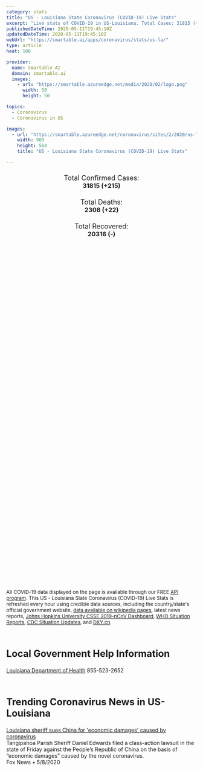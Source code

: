 ```yaml
---
category: stats
title: "US - Louisiana State Coronavirus (COVID-19) Live Stats"
excerpt: "Live stats of COVID-19 in US-Louisiana. Total Cases: 31815 (+215), Deaths: 2308 (+22), Recoveries: 20316(-)."
publishedDateTime: 2020-05-11T19:45:10Z
updatedDateTime: 2020-05-11T19:45:10Z
webUrl: "https://smartable.ai/apps/coronavirus/stats/us-la/"
type: article
heat: 100

provider:
  name: Smartable AI
  domain: smartable.ai
  images:
    - url: "https://smartable.azureedge.net/media/2020/02/logo.png"
      width: 50
      height: 50

topics:
  - Coronavirus
  - Coronavirus in US

images:
  - url: "https://smartable.azureedge.net/coronavirus/sites/2/2020/us-la.jpg"
    width: 900
    height: 564
    title: "US - Louisiana State Coronavirus (COVID-19) Live Stats"

---
```

<div class="total-stats" style="text-align: center;">
    <h3>
	    <div style="font-size: 18px; font-weight: 400;">Total Confirmed Cases:</div>
	    31815 (<span class='red'>+215</span>)
    </h3>
    <h3>
	    <div style="font-size: 18px; font-weight: 400;">Total Deaths:</div>
	    2308 (<span class='red'>+22</span>)
    </h3>
    <h3>
	    <div style="font-size: 18px; font-weight: 400;">Total Recovered:</div>
	    20316 (-)
    </h3>
</div>

<script type="text/javascript" src="https://www.gstatic.com/charts/loader.js"></script>

<div id="time_series_chart" style="width: 100%; height: 400px;"></div>
<script type="text/javascript">
  google.charts.load('current', {'packages':['corechart']});
  google.charts.setOnLoadCallback(drawChart);
  function drawChart() {
    var data = google.visualization.arrayToDataTable([
      ['Date', 'Total Cases', 'Total Deaths', 'Total Recovered'],
      ['1/22/2020', 0, 0, 0],['1/23/2020', 0, 0, 0],['1/24/2020', 0, 0, 0],['1/25/2020', 0, 0, 0],['1/26/2020', 0, 0, 0],['1/27/2020', 0, 0, 0],['1/28/2020', 0, 0, 0],['1/29/2020', 0, 0, 0],['1/30/2020', 0, 0, 0],['1/31/2020', 0, 0, 0],['2/1/2020', 0, 0, 0],['2/2/2020', 0, 0, 0],['2/3/2020', 0, 0, 0],['2/4/2020', 0, 0, 0],['2/5/2020', 0, 0, 0],['2/6/2020', 0, 0, 0],['2/7/2020', 0, 0, 0],['2/8/2020', 0, 0, 0],['2/9/2020', 0, 0, 0],['2/10/2020', 0, 0, 0],['2/11/2020', 0, 0, 0],['2/12/2020', 0, 0, 0],['2/13/2020', 0, 0, 0],['2/14/2020', 0, 0, 0],['2/15/2020', 0, 0, 0],['2/16/2020', 0, 0, 0],['2/17/2020', 0, 0, 0],['2/18/2020', 0, 0, 0],['2/19/2020', 0, 0, 0],['2/20/2020', 0, 0, 0],['2/21/2020', 0, 0, 0],['2/22/2020', 0, 0, 0],['2/23/2020', 0, 0, 0],['2/24/2020', 0, 0, 0],['2/25/2020', 0, 0, 0],['2/26/2020', 0, 0, 0],['2/27/2020', 0, 0, 0],['2/28/2020', 0, 0, 0],['2/29/2020', 0, 0, 0],['3/1/2020', 0, 0, 0],['3/2/2020', 0, 0, 0],['3/3/2020', 0, 0, 0],['3/4/2020', 0, 0, 0],['3/5/2020', 0, 0, 0],['3/6/2020', 0, 0, 0],['3/7/2020', 0, 0, 0],['3/8/2020', 0, 0, 0],['3/9/2020', 1, 0, 0],['3/10/2020', 1, 0, 0],['3/11/2020', 6, 0, 0],['3/12/2020', 22, 0, 0],['3/13/2020', 35, 0, 0],['3/14/2020', 78, 1, 0],['3/15/2020', 103, 2, 0],['3/16/2020', 157, 3, 0],['3/17/2020', 221, 4, 0],['3/18/2020', 278, 7, 0],['3/19/2020', 278, 7, 0],['3/20/2020', 537, 14, 0],['3/21/2020', 763, 20, 0],['3/22/2020', 837, 20, 0],['3/23/2020', 1172, 35, 0],['3/24/2020', 1388, 46, 0],['3/25/2020', 1795, 65, 0],['3/26/2020', 2305, 83, 0],['3/27/2020', 2746, 119, 0],['3/28/2020', 3315, 137, 0],['3/29/2020', 3540, 151, 0],['3/30/2020', 4025, 185, 0],['3/31/2020', 5238, 239, 0],['4/1/2020', 6425, 273, 0],['4/2/2020', 9122, 310, 0],['4/3/2020', 10210, 370, 0],['4/4/2020', 12496, 409, 0],['4/5/2020', 13010, 477, 0],['4/6/2020', 14867, 512, 0],['4/7/2020', 16284, 582, 0],['4/8/2020', 17030, 652, 0],['4/9/2020', 18283, 702, 0],['4/10/2020', 19253, 755, 0],['4/11/2020', 20014, 806, 0],['4/12/2020', 20595, 840, 0],['4/13/2020', 21016, 884, 0],['4/14/2020', 21518, 1013, 0],['4/15/2020', 21946, 1103, 0],['4/16/2020', 22517, 1156, 0],['4/17/2020', 23118, 1213, 0],['4/18/2020', 23580, 1267, 0],['4/19/2020', 23928, 1296, 0],['4/20/2020', 24523, 1328, 0],['4/21/2020', 24854, 1405, 0],['4/22/2020', 25258, 1473, 0],['4/23/2020', 25739, 1599, 0],['4/24/2020', 26159, 1661, 14927],['4/25/2020', 26512, 1703, 14927],['4/26/2020', 26773, 1729, 14927],['4/27/2020', 27068, 1740, 17303],['4/28/2020', 27286, 1801, 17303],['4/29/2020', 27660, 1845, 17303],['4/30/2020', 28001, 1905, 17303],['5/1/2020', 28558, 1944, 17303],['5/2/2020', 29140, 1993, 17303],['5/3/2020', 29340, 2012, 17303],['5/4/2020', 29701, 2065, 17303],['5/5/2020', 29996, 2115, 20316],['5/6/2020', 30399, 2167, 20316],['5/7/2020', 30652, 2208, 20316],['5/8/2020', 30855, 2227, 20316],['5/9/2020', 31417, 2267, 20316],['5/10/2020', 31600, 2286, 20316],['5/11/2020', 31815, 2308, 20316],
    ]);
    var options = {
      curveType: 'none',
      chartArea: {'width': '80%', 'height': '80%'},
      legend: { position: 'top' },
      lineWidth: 5,
      colors: ['#f60109', '#444444', '#81B71F']
    };
    var chart = new google.visualization.LineChart(document.getElementById('time_series_chart'));
    chart.draw(data, options);
  }
</script>

<div id="geo_chart" style="width: 100%; height: 500px;"></div>
<script type="text/javascript">
  google.charts.load('current', {
    'packages':['geochart'],
    'mapsApiKey': 'AIzaSyDk1HhVhLaveyKrUhhHZ5YwzIpEcbdal6U'
  });
  google.charts.setOnLoadCallback(drawRegionsMap);
  function drawRegionsMap() {
    var data = google.visualization.arrayToDataTable([
      ['LATITUDE', 'LONGITUDE', 'DESCRIPTION', 'Total Cases', 'Total Deaths'],
      [30.4037, -92.2145, "Acadia", 151, 11],[30.867, -92.7986, "Allen", 90, 9],[30.1828, -90.8674, "Ascension", 694, 46],[29.9886, -91.0555, "Assumption", 228, 11],[30.954, -92.1884, "Avoyelles", 74, 7],[30.5289, -93.4391, "Beauregard", 46, 4],[32.3261, -93.2837, "Bienville", 78, 18],[32.5606, -93.5625, "Bossier", 310, 20],[32.6091, -93.8841, "Caddo", 1751, 133],[30.2393, -93.0128, "Calcasieu", 493, 38],[32.0288, -92.1408, "Caldwell", 48, 0],[31.8492, -91.6599, "Catahoula", 85, 3],[32.793, -93.0582, "Claiborne", 59, 9],[32.0181, -93.7237, "De Soto", 214, 13],[30.5467, -91.1225, "East Baton Rouge", 2374, 182],[32.8133, -91.1826, "East Carroll", 17, 0],[30.9682, -91.1125, "East Feliciana", 136, 21],[30.5696, -92.3169, "Evangeline", 67, 1],[32.1651, -91.721, "Franklin", 206, 4],[31.43, -92.4829, "Grant", 18, 0],[30.0049, -91.8202, "Iberia", 285, 26],[30.161, -91.1495, "Iberville", 499, 36],[32.2719, -92.7303, "Jackson", 64, 4],[29.6499, -90.1121, "Jefferson", 6709, 397],[30.2355, -92.7481, "Jefferson Davis", 67, 6],[30.3126, -92.0387, "Lafayette", 501, 22],[29.5164, -90.3291, "Lafourche", 711, 59],[32.5329, -92.6361, "Lincoln", 106, 11],[30.4953, -90.7467, "Livingston", 278, 24],[32.4067, -91.1915, "Madison", 12, 0],[32.7749, -91.9058, "Morehouse", 62, 5],[31.6547, -93.1999, "Natchitoches", 100, 9],[29.9511, -90.0715, "Orleans", 6682, 468],[32.4883, -92.1619, "Ouachita", 842, 25],[29.3443, -89.4683, "Plaquemines", 190, 17],[30.6824, -91.4248, "Pointe Coupee", 126, 17],[31.3414, -92.4096, "Rapides", 362, 13],[32.0256, -93.3406, "Red River", 36, 6],[32.4902, -91.8651, "Richland", 100, 1],[31.6118, -93.4077, "Sabine", 17, 1],[29.8625, -89.8877, "St. Bernard", 513, 20],[29.9986, -90.4036, "St. Charles", 594, 43],[30.0917, -90.8844, "St. James", 257, 20],[29.9205, -90.6458, "St. John the Baptist", 801, 76],[30.528, -92.0851, "St. Landry", 215, 50],[30.3368, -91.8476, "St. Martin", 257, 21],[29.8113, -91.6705, "St. Mary", 245, 26],[30.3687, -89.7495, "St. Tammany", 1452, 133],[30.7646, -90.5114, "Tangipahoa", 654, 28],[29.3864, -90.7081, "Terrebonne", 523, 38],[33.0073, -92.7224, "Union", 165, 9],[29.975, -92.1266, "Vermilion", 41, 2],[30.9344, -92.9268, "Vernon", 18, 2],[30.8479, -90.1459, "Washington", 337, 26],[32.525, -93.4118, "Webster", 98, 4],[30.4456, -91.2098, "West Baton Rouge", 123, 26],[30.7851, -91.3787, "West Feliciana", 184, 6],[31.924, -92.6425, "Winn", 52, 2],[31.713, -91.4453, "Concordia", 43, 5],[30.6823, -90.6545, "St. Helena", 35, 1],[32.6038, -91.4814, "West Carroll", 4, 0],[29.9717, -93.3947, "Cameron", 3, 0],[32.0723, -91.239, "Tensas", 6, 0],[31.7002461, -92.2236667, "La Salle", 33, 0],[31.7002461, -92.2236667, "LaSalle", 33, 0],
    ]);
    var options = {
      backgroundColor: {fill:'transparent',stroke:'#FFF' ,strokeWidth:0 }, 
      displayMode: 'markers',
      region: 'US-LA', 
      resolution: 'metros',
      colorAxis: {colors: ['#F27D81', '#f60109']},
      sizeAxis: {minSize:3,  maxSize:12},
    };
    var chart = new google.visualization.GeoChart(document.getElementById('geo_chart'));
    chart.draw(data, options);
  };
</script>

<div id="geo_table"></div>
<script type="text/javascript">
  google.charts.load('current', {'packages':['table']});
  google.charts.setOnLoadCallback(drawTable);
  function drawTable() {
    var data = new google.visualization.DataTable();
    data.addColumn('string', 'Location');
    data.addColumn('number', 'Total Cases');
    data.addColumn('number', 'New Cases');
    data.addColumn('number', 'Active Cases');
    data.addColumn('number', 'Total Deaths');
    data.addColumn('number', 'New Deaths');
    data.addColumn('number', 'Total Recovered');
    data.addRows([
      [{v:"Acadia", f:"Acadia"}, 151, 0, 140, 11, 0, 0],[{v:"Allen", f:"Allen"}, 90, 0, 81, 9, 0, 0],[{v:"Ascension", f:"Ascension"}, 694, 0, 648, 46, 0, 0],[{v:"Assumption", f:"Assumption"}, 228, 0, 217, 11, 0, 0],[{v:"Avoyelles", f:"Avoyelles"}, 74, 0, 67, 7, 0, 0],[{v:"Beauregard", f:"Beauregard"}, 46, 0, 42, 4, 0, 0],[{v:"Bienville", f:"Bienville"}, 78, 0, 60, 18, 0, 0],[{v:"Bossier", f:"Bossier"}, 310, 0, 290, 20, 0, 0],[{v:"Caddo", f:"Caddo"}, 1751, 0, 1618, 133, 0, 0],[{v:"Calcasieu", f:"Calcasieu"}, 493, 0, 455, 38, 0, 0],[{v:"Caldwell", f:"Caldwell"}, 48, 0, 48, 0, 0, 0],[{v:"Catahoula", f:"Catahoula"}, 85, 0, 82, 3, 0, 0],[{v:"Claiborne", f:"Claiborne"}, 59, 0, 50, 9, 0, 0],[{v:"De Soto", f:"De Soto"}, 214, 0, 201, 13, 0, 0],[{v:"East Baton Rouge", f:"East Baton Rouge"}, 2374, 0, 2192, 182, 0, 0],[{v:"East Carroll", f:"East Carroll"}, 17, 0, 17, 0, 0, 0],[{v:"East Feliciana", f:"East Feliciana"}, 136, 0, 115, 21, 0, 0],[{v:"Evangeline", f:"Evangeline"}, 67, 0, 66, 1, 0, 0],[{v:"Franklin", f:"Franklin"}, 206, 0, 202, 4, 0, 0],[{v:"Grant", f:"Grant"}, 18, 0, 18, 0, 0, 0],[{v:"Iberia", f:"Iberia"}, 285, 0, 259, 26, 0, 0],[{v:"Iberville", f:"Iberville"}, 499, 0, 463, 36, 0, 0],[{v:"Jackson", f:"Jackson"}, 64, 0, 60, 4, 0, 0],[{v:"Jefferson", f:"Jefferson"}, 6709, 0, 6312, 397, 0, 0],[{v:"Jefferson Davis", f:"Jefferson Davis"}, 67, 0, 61, 6, 0, 0],[{v:"Lafayette", f:"Lafayette"}, 501, 0, 479, 22, 0, 0],[{v:"Lafourche", f:"Lafourche"}, 711, 0, 652, 59, 0, 0],[{v:"Lincoln", f:"Lincoln"}, 106, 0, 95, 11, 0, 0],[{v:"Livingston", f:"Livingston"}, 278, 0, 254, 24, 0, 0],[{v:"Madison", f:"Madison"}, 12, 0, 12, 0, 0, 0],[{v:"Morehouse", f:"Morehouse"}, 62, 0, 57, 5, 0, 0],[{v:"Natchitoches", f:"Natchitoches"}, 100, 0, 91, 9, 0, 0],[{v:"Orleans", f:"Orleans"}, 6682, 0, 6214, 468, 0, 0],[{v:"Ouachita", f:"Ouachita"}, 842, 0, 817, 25, 0, 0],[{v:"Plaquemines", f:"Plaquemines"}, 190, 0, 173, 17, 0, 0],[{v:"Pointe Coupee", f:"Pointe Coupee"}, 126, 0, 109, 17, 0, 0],[{v:"Rapides", f:"Rapides"}, 362, 0, 349, 13, 0, 0],[{v:"Red River", f:"Red River"}, 36, 0, 30, 6, 0, 0],[{v:"Richland", f:"Richland"}, 100, 0, 99, 1, 0, 0],[{v:"Sabine", f:"Sabine"}, 17, 0, 16, 1, 0, 0],[{v:"St. Bernard", f:"St. Bernard"}, 513, 0, 493, 20, 0, 0],[{v:"St. Charles", f:"St. Charles"}, 594, 0, 551, 43, 0, 0],[{v:"St. James", f:"St. James"}, 257, 0, 237, 20, 0, 0],[{v:"St. John the Baptist", f:"St. John the Baptist"}, 801, 0, 725, 76, 0, 0],[{v:"St. Landry", f:"St. Landry"}, 215, 0, 165, 50, 0, 0],[{v:"St. Martin", f:"St. Martin"}, 257, 0, 236, 21, 0, 0],[{v:"St. Mary", f:"St. Mary"}, 245, 0, 219, 26, 0, 0],[{v:"St. Tammany", f:"St. Tammany"}, 1452, 0, 1319, 133, 0, 0],[{v:"Tangipahoa", f:"Tangipahoa"}, 654, 0, 626, 28, 0, 0],[{v:"Terrebonne", f:"Terrebonne"}, 523, 0, 485, 38, 0, 0],[{v:"Union", f:"Union"}, 165, 0, 156, 9, 0, 0],[{v:"Vermilion", f:"Vermilion"}, 41, 0, 39, 2, 0, 0],[{v:"Vernon", f:"Vernon"}, 18, 0, 16, 2, 0, 0],[{v:"Washington", f:"Washington"}, 337, 0, 311, 26, 0, 0],[{v:"Webster", f:"Webster"}, 98, 0, 94, 4, 0, 0],[{v:"West Baton Rouge", f:"West Baton Rouge"}, 123, 0, 97, 26, 0, 0],[{v:"West Feliciana", f:"West Feliciana"}, 184, 0, 178, 6, 0, 0],[{v:"Winn", f:"Winn"}, 52, 0, 50, 2, 0, 0],[{v:"Concordia", f:"Concordia"}, 43, 0, 38, 5, 0, 0],[{v:"St. Helena", f:"St. Helena"}, 35, 0, 34, 1, 0, 0],[{v:"West Carroll", f:"West Carroll"}, 4, 0, 4, 0, 0, 0],[{v:"Cameron", f:"Cameron"}, 3, 0, 3, 0, 0, 0],[{v:"Tensas", f:"Tensas"}, 6, 0, 6, 0, 0, 0],[{v:"La Salle", f:"La Salle"}, 33, 0, 33, 0, 0, 0],[{v:"LaSalle", f:"LaSalle"}, 33, 0, 33, 0, 0, 0],
    ]);
    data.setProperty(0, 0, 'style', 'min-width:100px');
    var table = new google.visualization.Table(document.getElementById('geo_table'));
    table.draw(data, {allowHtml: true, sortColumn: 2, sortAscending: false, width: '660px', height: '100%'});
  }
</script>

<span style="font-size: 13px">All COVID-19 data displayed on the page is available through our FREE <a href="https://developer.smartable.ai">API program</a>. This US - Louisiana State Coronavirus (COVID-19) Live Stats is refreshed every hour using credible data sources, including the country/state's official government website, <a href="https://en.wikipedia.org/wiki/2019%E2%80%9320_coronavirus_pandemic" target="_blank">data available on wikipedia pages</a>, latest news reports, <a href="https://systems.jhu.edu/research/public-health/ncov/" target="_blank">Johns Hopkins University CSSE 2019-nCoV Dashboard</a>, <a href="https://www.who.int/emergencies/diseases/novel-coronavirus-2019/situation-reports" target="_blank">WHO Situation Reports</a>, <a href="https://www.cdc.gov/coronavirus/2019-ncov/index.html" target="_blank">CDC Situation Updates</a>, and <a href="https://ncov.dxy.cn/ncovh5/view/pneumonia" target="_blank">DXY.cn</a>.</span>

<h2 id="news" class="center" style="margin-top: 60px; font-size: 25px;">Local Government Help Information</h2>
<div class="info center">
<a href="http://ldh.la.gov/index.cfm/page/3835" target="_blank">Louisiana Department of Health</a> 855-523-2652
</div>
<h2 id="news" class="center" style="margin-top: 60px; font-size: 25px;">Trending Coronavirus News in US-Louisiana</h2>
<div class="row">
<div class="col-md-6 col-sm-12">
  <div class="content-card">
	<a href="https://www.foxnews.com/us/louisiana-sheriff-sues-china-coronavirus"><div class="card-image" style="background-image: url(https://cf-images.us-east-1.prod.boltdns.net/v1/static/694940094001/f33c1360-73c1-4973-b722-e3ab9b105a85/a7aacdd9-9f68-438f-b8d7-63cdb0737d8e/1280x720/match/image.jpg)"></div></a>
	<div class="content">
		<div class="card-title"><a href="https://www.foxnews.com/us/louisiana-sheriff-sues-china-coronavirus">Louisiana sheriff sues China for 'economic damages' caused by coronavirus</a></div>
		<div class="card-excerpt">Tangipahoa Parish Sheriff Daniel Edwards filed a class-action lawsuit in the state of  Friday against the People’s Republic of China on the basis of “economic damages” caused by the novel coronavirus.</div>
		<div class="card-meta">
			<span class="card-provider">Fox News</span> • <span class="card-date">5/8/2020</span>
		</div>
	</div>
  </div>
</div>

</div>

